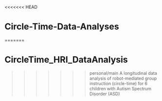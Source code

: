 <<<<<<< HEAD
# Circle-Time-Data-Analyses
=======
# CircleTime_HRI_DataAnalysis
>>>>>>> personal/main
A longitudinal data analysis of robot-mediated group instruction (circle-time) for 6 children with Autism Spectrum Disorder (ASD)
